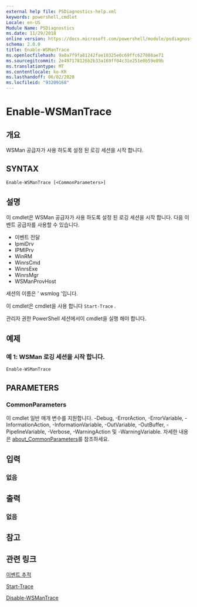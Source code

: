 ```yaml
---
external help file: PSDiagnostics-help.xml
keywords: powershell,cmdlet
Locale: en-US
Module Name: PSDiagnostics
ms.date: 11/29/2018
online version: https://docs.microsoft.com/powershell/module/psdiagnostics/enable-wsmantrace?view=powershell-7.1&WT.mc_id=ps-gethelp
schema: 2.0.0
title: Enable-WSManTrace
ms.openlocfilehash: 9a0a7f9fa81242fae10325e0c69ffc627088ae71
ms.sourcegitcommit: 2e497178126b2b33a169ff04c31e251e0b59e89b
ms.translationtype: MT
ms.contentlocale: ko-KR
ms.lasthandoff: 06/02/2020
ms.locfileid: "93209168"
---
```

# Enable-WSManTrace

## 개요
WSMan 공급자가 사용 하도록 설정 된 로깅 세션을 시작 합니다.

## SYNTAX

```
Enable-WSManTrace [<CommonParameters>]
```

## 설명
이 cmdlet은 WSMan 공급자가 사용 하도록 설정 된 로깅 세션을 시작 합니다. 다음 이벤트 공급자를 사용할 수 있습니다.

- 이벤트 전달
- IpmiDrv
- IPMIPrv
- WinRM
- WinrsCmd
- WinrsExe
- WinrsMgr
- WSManProvHost

세션의 이름은 ' wsmlog '입니다.

이 cmdlet은 cmdlet을 사용 합니다 `Start-Trace` .

관리자 권한 PowerShell 세션에서이 cmdlet을 실행 해야 합니다.

## 예제

### 예 1: WSMan 로깅 세션을 시작 합니다.

```powershell
Enable-WSManTrace
```

## PARAMETERS

### CommonParameters

이 cmdlet 일반 매개 변수를 지원합니다. -Debug, -ErrorAction, -ErrorVariable, -InformationAction, -InformationVariable, -OutVariable, -OutBuffer, -PipelineVariable, -Verbose, -WarningAction 및 -WarningVariable. 자세한 내용은 [about_CommonParameters](https://go.microsoft.com/fwlink/?LinkID=113216)를 참조하세요.

## 입력

### 없음

## 출력

### 없음

## 참고

## 관련 링크

[이벤트 추적](/windows/desktop/ETW/event-tracing-portal)

[Start-Trace](start-trace.md)

[Disable-WSManTrace](Disable-WSManTrace.md)

